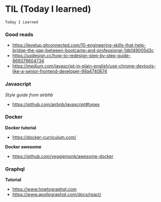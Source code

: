 # TIL (Today I learned)

`
 Today I Learned
`

### Good reads
* https://levelup.gitconnected.com/10-engineering-skills-that-help-bridge-the-gap-between-bootcamp-and-professional-1db149005d3c
* https://uxdesign.cc/how-to-redesign-step-by-step-guide-869379604734
* https://medium.com/javascript-in-plain-english/use-chrome-devtools-like-a-senior-frontend-developer-99a4740674

### Javascript
*Style guide from airbhb*

* https://github.com/airbnb/javascript#types


### Docker
**Docker tutorial**
* https://docker-curriculum.com/

**Docker awesome**
* https://github.com/veggiemonk/awesome-docker

### Graphql
**Tutorial**
* https://www.howtographql.com
* https://www.apollographql.com/docs/react/
